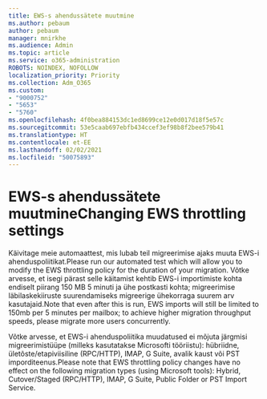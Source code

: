 ```yaml
---
title: EWS-s ahendussätete muutmine
ms.author: pebaum
author: pebaum
manager: mnirkhe
ms.audience: Admin
ms.topic: article
ms.service: o365-administration
ROBOTS: NOINDEX, NOFOLLOW
localization_priority: Priority
ms.collection: Adm_O365
ms.custom:
- "9000752"
- "5653"
- "5760"
ms.openlocfilehash: 4f0bea884153dc1ed8699ce12e0d017d18f5e57c
ms.sourcegitcommit: 53e5caab697ebfb434ccef3ef98b8f2bee579b41
ms.translationtype: HT
ms.contentlocale: et-EE
ms.lasthandoff: 02/02/2021
ms.locfileid: "50075893"
---
```

# <a name="changing-ews-throttling-settings"></a><span data-ttu-id="6f22f-102">EWS-s ahendussätete muutmine</span><span class="sxs-lookup"><span data-stu-id="6f22f-102">Changing EWS throttling settings</span></span>

<span data-ttu-id="6f22f-103">Käivitage meie automaattest, mis lubab teil migreerimise ajaks muuta EWS-i ahenduspoliitikat.</span><span class="sxs-lookup"><span data-stu-id="6f22f-103">Please run our automated test which will allow you to modify the EWS throttling policy for the duration of your migration.</span></span> <span data-ttu-id="6f22f-104">Võtke arvesse, et isegi pärast selle käitamist kehtib EWS-i importimiste kohta endiselt piirang 150 MB 5 minuti ja ühe postkasti kohta; migreerimise läbilaskekiiruste suurendamiseks migreerige ühekorraga suurem arv kasutajaid.</span><span class="sxs-lookup"><span data-stu-id="6f22f-104">Note that even after this is run, EWS imports will still be limited to 150mb per 5 minutes per mailbox; to achieve higher migration throughput speeds, please migrate more users concurrently.</span></span>

<span data-ttu-id="6f22f-105">Võtke arvesse, et EWS-i ahenduspoliitika muudatused ei mõjuta järgmisi migreerimistüüpe (milleks kasutatakse Microsofti tööriistu): hübriidne, ületõste/etapiviisiline (RPC/HTTP), IMAP, G Suite, avalik kaust või PST imporditeenus.</span><span class="sxs-lookup"><span data-stu-id="6f22f-105">Please note that EWS throttling policy changes have no effect on the following migration types (using Microsoft tools): Hybrid, Cutover/Staged (RPC/HTTP), IMAP, G Suite, Public Folder or PST Import Service.</span></span>